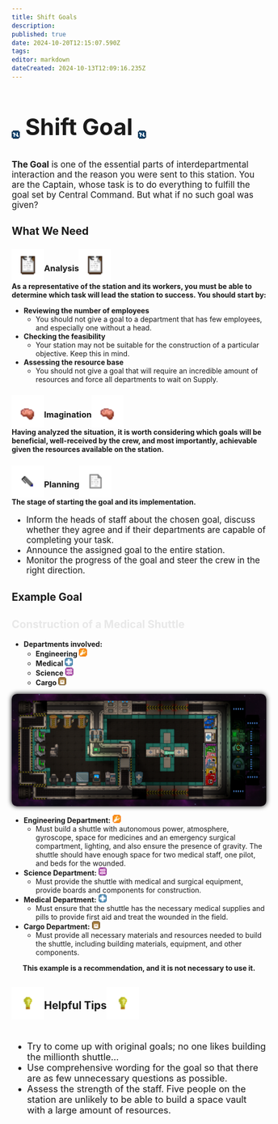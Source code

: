 ```yaml
---
title: Shift Goals
description: 
published: true
date: 2024-10-20T12:15:07.590Z
tags: 
editor: markdown
dateCreated: 2024-10-13T12:09:16.235Z
---
```


<div class="body"><h1 style="font-size: 45px;"><img class="icon1" src="/guides/stationtask/nanotrasen1.png"><span style="vertical-align: 7px"> Shift Goal </span><img class="icon1" src="/guides/stationtask/nanotrasen1.png"></h1>
<div class="Item" style="font-size: 17px; margin-top: 5px"><strong>The Goal</strong> is one of the essential parts of interdepartmental interaction and the reason you were sent to this station. You are the Captain, whose task is to do everything to fulfill the goal set by Central Command. But what if no such goal was given?</div>

<h2 class="Able">What We Need</h2>

<h3 class="Baker"><img src="/guides/stationtask/jurisprudence.png" width="64px" style="margin-bottom: -20px">Analysis<img src="/guides/stationtask/jurisprudence.png" width="64px" style="margin-bottom: -20px"></h3>

<div class="Item"><strong>As a representative of the station and its workers, you must be able to determine which task will lead the station to success. You should start by:</strong></div>
<ul class="back"><li class="adin"><strong>Reviewing the number of employees</strong><ul><li class="sto1">You should not give a goal to a department that has few employees, and especially one without a head.</li></ul>
<li class="adin"><strong>Checking the feasibility</strong><ul><li class="sto1">Your station may not be suitable for the construction of a particular objective. Keep this in mind.</li></ul><li class="adin"><strong>Assessing the resource base</strong><ul><li class="sto1">You should not give a goal that will require an incredible amount of resources and force all departments to wait on Supply.</li></ul></ul>

<h3 class="Baker"><img src="/guides/stationtask/brain.png" width="64px" style="margin-bottom: -20px">Imagination<img src="/guides/stationtask/brain.png" width="64px" style="margin-bottom: -20px"></h3>

<div class="Item back"><strong>Having analyzed the situation, it is worth considering which goals will be beneficial, well-received by the crew, and most importantly, achievable given the resources available on the station.</strong></div>

<h3 class="Baker"><img src="/guides/stationtask/pen.png" width="64px" style="margin-bottom: -20px">Planning<img src="/guides/stationtask/paper_words.png" width="64px" style="margin-bottom: -20px"></h3>

<div class="Item"><strong>The stage of starting the goal and its implementation.</strong></div>
<ul class="back" style="font-size: 17px"><li>Inform the heads of staff about the chosen goal, discuss whether they agree and if their departments are capable of completing your task.</li>
<li>Announce the assigned goal to the entire station.</li><li>Monitor the progress of the goal and steer the crew in the right direction.</li></ul>

<h2 class="Love Able">Example Goal</h2>

<h2 class="Baker" style="color: #e8e8e8">Construction of a Medical Shuttle</h2>

<div class="imgbox back"><div class="imgboxLeft">
<strong><ul><li>Departments involved:
<ul><li>Engineering <img src="/guides/stationtask/engineer's_icon.png" alt="engineer's_icon.png" width="16" height="16" /></li>
<li>Medical <img src="/guides/stationtask/doctor's_icon.png" alt="doctor's_icon.png" width="16" height="16" /></li>
<li>Science <img src="/guides/stationtask/roboticist.png" alt="roboticist.png" width="16" height="16" /></li>
<li>Cargo <img src="/guides/stationtask/cargotechnician.png" alt="shaftminer's_icon.png" width="16" height="16" /></li></ul></li></ul></strong></div>
<div class="imgboxRight"><a href="https://wwdp-ss14.ru/guides/stationtask/medshuttle1.png"><img src="/guides/stationtask/medshuttle1.png" alt="medshuttle.png" style="box-shadow: 0 0 10px #000000; border-radius: 10px; width: 573,5px; height: 253,5px;"></a></div></div><ul class="back">
<li><strong>Engineering Department:</strong> <img src="/guides/stationtask/engineer's_icon.png" alt="engineer's_icon.png" width="16" height="16" />
<ul><li>Must build a shuttle with autonomous power, atmosphere, gyroscope, space for medicines and an emergency surgical compartment, lighting, and also ensure the presence of gravity. 
The shuttle should have enough space for two medical staff, one pilot, and beds for the wounded.</ul>
<li><strong>Science Department:</strong> <img src="/guides/stationtask/roboticist.png" alt="scientist's_icon.png" width="16" height="16" />
<ul><li>Must provide the shuttle with medical and surgical equipment, provide boards and components for construction.</ul>
<li><strong>Medical Department:</strong> <img src="/guides/stationtask/doctor's_icon.png" alt="doctor's_icon.png" width="16" height="16" />
<ul><li>Must ensure that the shuttle has the necessary medical supplies and pills to provide first aid and treat the wounded in the field.</ul>
<li><strong>Cargo Department:</strong> <img src="/guides/stationtask/cargotechnician.png" alt="cargotechnician.png" width="16" height="16" />
<ul><li>Must provide all necessary materials and resources needed to build the shuttle, including building materials, equipment, and other components.</ul></ul><strong><p style="text-align: center">This example is a recommendation, and it is not necessary to use it.</strong></div>

<h2 class="Foxtrot Able"><img src="/guides/stationtask/lampo4ka.png" width="64px" style="margin-bottom: -15px"><span style="vertical-align: 5px">Helpful Tips</span><img src="/guides/stationtask/lampo4ka.png" width="64px" style="margin-bottom: -15px"></h2><br>

<div class="back" style="font-size: 18px"><ul><li>Try to come up with original goals; no one likes building the millionth shuttle...</li>
<li>Use comprehensive wording for the goal so that there are as few unnecessary questions as possible.</li>
<li>Assess the strength of the staff. Five people on the station are unlikely to be able to build a space vault with a large amount of resources.</li></ul></div>


